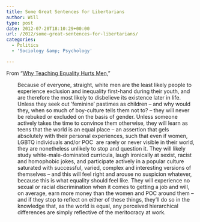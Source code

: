 ```yaml
---
title: Some Great Sentences for Libertarians
author: Will
type: post
date: 2012-07-20T18:10:29+00:00
url: /2012/some-great-sentences-for-libertarians/
categories:
  - Politics
  - 'Sociology &amp; Psychology'

---
```

From &#8220;[Why Teaching Equality Hurts Men][1],&#8221;

<p style="padding-left: 30px;">
  Because of everyone, straight, white men are the least likely people to experience exclusion and inequality first-hand during their youth, and are therefore the most likely to disbelieve its existence later in life. Unless they seek out ‘feminine’ pastimes as children – and why would they, when so much of boy-culture tells them not to? – they will never be rebuked or excluded on the basis of gender. Unless someone actively takes the time to convince them otherwise, they will learn as teens that the world is an equal place – an assertion that gels absolutely with their personal experiences, such that even if women, LGBTQ individuals and/or POC  are rarely or never visible in their world, they are nonetheless unlikely to stop and question it. They will likely study white-male-dominated curricula, laugh ironically at sexist, racist and homophobic jokes, and participate actively in a popular culture saturated with successful, varied, complex and interesting versions of themselves – and this will feel right and arouse no suspicion whatever, because this is what equality should feel like. They will experience no sexual or racial discrimination when it comes to getting a job and will, on average, earn more money than the women and POC around them – and if they stop to reflect on either of these things, they’ll do so in the knowledge that, as the world is equal, any perceived hierarchical differences are simply reflective of the meritocracy at work.
</p>

 [1]: https://fozmeadows.wordpress.com/2012/04/12/why-teaching-equality-hurts-men/